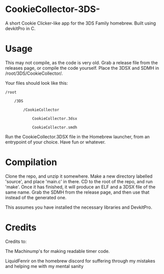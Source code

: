# CookieCollector-3DS-
A short Cookie Clicker-like app for the 3DS Family homebrew. Built using devkitPro in C.

# Usage

This may not compile, as the code is very old. Grab a release file from the releases page, or compile the code yourself. Place the 3DSX and SDMH in /root/3DS/CookieCollector/.

Your files should look like this:

    /root

        /3DS

            /CookieCollector

                CookieCollector.3dsx

                CookieCollector.smdh

Run the CookieCollector.3DSX file in the Homebrew launcher, from an entrypoint of your choice. Have fun or whatever.

# Compilation

Clone the repo, and unzip it somewhere. Make a new directory labelled 'source', and place 'main.c' in there. CD to the root of the repo, and run 'make'. Once it has finished, it will produce an ELF and a 3DSX file of the same name. Grab the SDMH from the release page, and then use that instead of the generated one.

This assumes you have installed the necessary libraries and DevkitPro.


# Credits

Credits to:

The Machinump's for making readable timer code.

LiquidFenrir on the homebrew discord for suffering through my mistakes and helping me with my mental sanity
